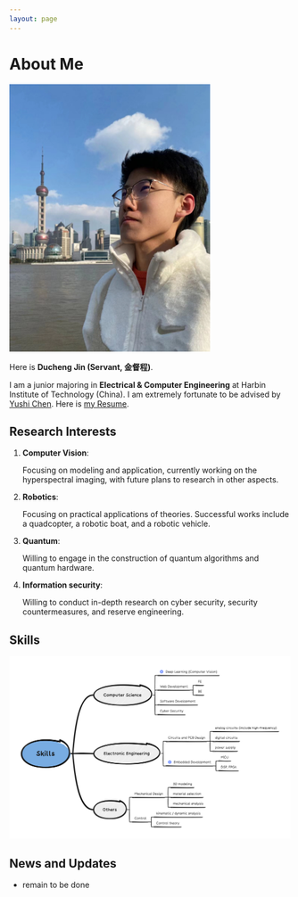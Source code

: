 ```yaml
---
layout: page
---
```


# About Me

<img src="src/images/jinducheng.jpg" class="floatpic" width="360" height="480">

Here is **Ducheng Jin (Servant, 金督程)**.

I am a junior majoring in **Electrical & Computer Engineering** at Harbin Institute of Technology (China). I am extremely fortunate to be advised by [Yushi Chen](http://homepage.hit.edu.cn/chenyushi). Here is [my Resume]().

## Research Interests

1. **Computer Vision**: 

   Focusing on modeling and application, currently working on the hyperspectral imaging, with future plans to research in other aspects.

2. **Robotics**:

   Focusing on practical applications of theories. Successful works include a quadcopter, a robotic boat, and a robotic vehicle.

3. **Quantum**:

   Willing to engage in the construction of quantum algorithms and quantum hardware.

4. **Information security**:

   Willing to conduct in-depth research on cyber security, security countermeasures, and reserve engineering.



## Skills

<img src="src/images/Skills.png">

## News and Updates

- remain to be done
